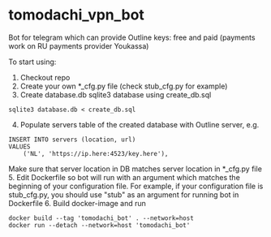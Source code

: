 # tomodachi_vpn_bot
Bot for telegram which can provide Outline keys: free and paid (payments work on RU payments provider Youkassa)

To start using:

1. Checkout repo
2. Create your own *_cfg.py file (check stub_cfg.py for example)
3. Create database.db sqlite3 database using create_db.sql
```
sqlite3 database.db < create_db.sql
```
4. Populate servers table of the created database with Outline server, e.g.
```
INSERT INTO servers (location, url)
VALUES
    ('NL', 'https://ip.here:4523/key.here'),
```
Make sure that server location in DB matches server location in *_cfg.py file
5. Edit Dockerfile so bot will run with an argument which matches the beginning of your configuration file. For example, if your configuration file is stub_cfg.py, you should use "stub" as an argument for running bot in Dockerfile
6. Build docker-image and run
```
docker build --tag 'tomodachi_bot' . --network=host
docker run --detach --network=host 'tomodachi_bot'
```

